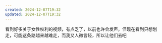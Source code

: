 ```yaml
---
created: 2024-12-07T19:32
updated: 2024-12-07T19:32
---
```

看到好多关于女性权利的视频，有点乏了，以前也许会发声，但现在看到只想划走，可能这条路越来越难走，而我又人微言轻，所以让他们去吧

